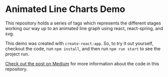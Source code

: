 # Animated Line Charts Demo

This repository holds a series of tags which represents the different stages working our way up to an animated line graph using react, react-spring, and svg.

This demo was created with `create-react-app`. So, to try it out yourself, checkout the code, run `npm install`, and then run `npm run start` to see the project run.

[Check out the post on Medium](https://javery014.medium.com/elegant-animated-line-charts-using-react-react-spring-and-svg-ae9a6051cf8e) for more information about the code in this repository.

